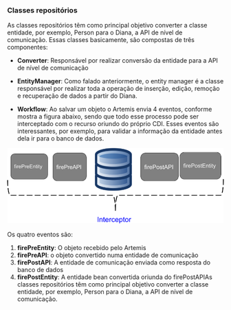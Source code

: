 ### Classes repositórios

As classes repositórios têm como principal objetivo converter a classe entidade, por exemplo, Person para o Diana, a API de nível de comunicação. Essas classes basicamente, são compostas de três componentes:

* **Converter**: Responsável por realizar conversão da entidade para a API de nível de comunicação

* **EntityManager**: Como falado anteriormente, o entity manager é a classe responsável por realizar toda a operação de inserção, edição, remoção e recuperação de dados a partir do Diana.

* **Workflow**: Ao salvar um objeto o Artemis envia 4 eventos, conforme mostra a figura abaixo, sendo que todo esse processo pode ser interceptado com o recurso oriundo do próprio CDI. Esses eventos são interessantes, por exemplo, para validar a informação da entidade antes dela ir para o banco de dados.



![](/images/integration-artemis.png)

Os quatro eventos são:

1. **firePreEntity**: O objeto recebido pelo Artemis
2. **firePreAPI**: o objeto convertido numa entidade de comunicação
3. **firePostAPI**: A entidade de comunicação enviada como resposta do banco de dados
4. **firePostEntity**: A entidade bean convertida oriunda do firePostAPIAs classes repositórios têm como principal objetivo converter a classe entidade, por exemplo, Person para o Diana, a API de nível de comunicação.



